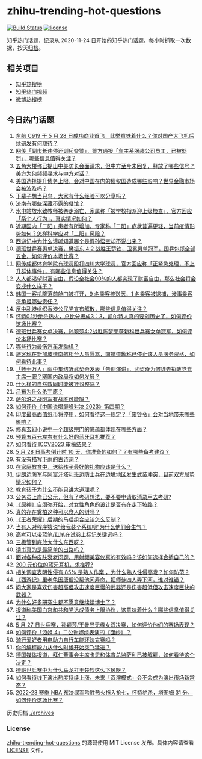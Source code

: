 # zhihu-trending-hot-questions

[![Build Status](https://github.com/justjavac/zhihu-trending-hot-questions/workflows/ci/badge.svg?branch=master)](https://github.com/justjavac/zhihu-trending-hot-questions/actions)
[![license](https://img.shields.io/github/license/justjavac/zhihu-trending-hot-questions)](https://github.com/justjavac/zhihu-trending-hot-questions/blob/master/LICENSE)

知乎热门话题，记录从 2020-11-24
日开始的知乎热门话题。每小时抓取一次数据，按天[归档](./archives)。

## 相关项目

- [知乎热搜榜](https://github.com/justjavac/zhihu-trending-top-search)
- [知乎热门视频](https://github.com/justjavac/zhihu-trending-hot-video)
- [微博热搜榜](https://github.com/justjavac/weibo-trending-hot-search)

## 今日热门话题

<!-- BEGIN -->
<!-- 最后更新时间 Mon May 29 2023 01:11:52 GMT+0800 (China Standard Time) -->

1. [东航 C919 于 5 月 28 日成功商业首飞，此举意味着什么？你对国产大飞机后续研发有何期待？](https://www.zhihu.com/question/603336072)
1. [网传「副市长违停还训斥交警」，警方通报「车主系服装公司员工，已被处罚」，哪些信息值得关注？](https://www.zhihu.com/question/603330927)
1. [五角大楼称已提出中美防长会面请求，但中方至今未回复，释放了哪些信号？美方为何频频寻求与中方对话？](https://www.zhihu.com/question/603327489)
1. [美国选择提升债务上限，会对中国在内的债权国造成哪些影响？世界金融市场会被波及吗？](https://www.zhihu.com/question/602982084)
1. [下辈子想当只鸟，大家有什么经验可以分享吗？](https://www.zhihu.com/question/602412614)
1. [济南有哪些深藏不露的餐馆？](https://www.zhihu.com/question/24877105)
1. [水电站放水致教师被卷走溺亡，家属称「被学校指派迎上级检查」，官方回应「系个人行为」，真实情况如何？](https://www.zhihu.com/question/603479264)
1. [近期国内「二阳」患者有所增加，专家称「二阳」症状普遍更轻，当前疫情形势如何？怎样科学应对「二阳」风险？](https://www.zhihu.com/question/603498072)
1. [西游记中为什么谛听知道哪个是假孙悟空却不说出来？](https://www.zhihu.com/question/26857388)
1. [德班世乒赛男单决赛，樊振东 4:2 战胜王楚钦，卫冕男单冠军，国乒包揽全部五金，如何评价本场比赛？](https://www.zhihu.com/question/603521902)
1. [网传成都体育学院有球员殴打四川大学球员，官方回应称「正紧急处理，不上升群体事件」，有哪些信息值得关注？](https://www.zhihu.com/question/603497350)
1. [人人都渴望财富自由，假设全社会90%的人都实现了财富自由，那么社会将会变成什么样子？](https://www.zhihu.com/question/599795565)
1. [韩国一客机降落前舱门被打开，9 名乘客被送医，1 名乘客被逮捕，涉事乘客将承担哪些责任？](https://www.zhihu.com/question/603142998)
1. [反中乱港组织香港公民党宣布解散，哪些信息值得关注？](https://www.zhihu.com/question/603330804)
1. [怀特0.1秒绝杀热火，总比分扳成3：3，凯尔特人真的要创历史了，如何评价这场比赛？](https://www.zhihu.com/question/603465957)
1. [德班世乒赛女单决赛，孙颖莎4:2战胜陈梦荣获新科世乒赛女单冠军，如何评价本场比赛？](https://www.zhihu.com/question/603506712)
1. [哪些行为最伤汽车发动机？](https://www.zhihu.com/question/549794480)
1. [旅客称在新加坡遭南航柜台人员辱骂，南航道歉称已停止该人员服务资格，如何看待此事？](https://www.zhihu.com/question/603320705)
1. [「数十万人」雨中集结听武契奇发表「告别演讲」，武契奇为何辞去执政党党主席一职？塞国内政局将如何发展？](https://www.zhihu.com/question/603283312)
1. [什么样的自然数同时能被1到9整除？](https://www.zhihu.com/question/602168996)
1. [吕布为什么杀丁原？](https://www.zhihu.com/question/603439674)
1. [萨尔浒之战明军有战胜可能吗？](https://www.zhihu.com/question/465191562)
1. [如何评价《中国说唱巅峰对决 2023》第四期？](https://www.zhihu.com/question/603332646)
1. [印度最高面值纸币将停用，如何看待这一规定？「废钞令」会对当地带来哪些影响？](https://www.zhihu.com/question/603453473)
1. [修真玄幻小说中一个超级宗门的底蕴都体现在哪些方面？](https://www.zhihu.com/question/602539766)
1. [预算五百元左右有什么好的蓝牙耳机推荐？](https://www.zhihu.com/question/598441285)
1. [如何看待 ICCV2023 审稿结果？](https://www.zhihu.com/question/602507329)
1. [5 月 28 日高考倒计时 10 天，你准备的如何了？有哪些备考建议？](https://www.zhihu.com/question/603316992)
1. [有没有描写下雨的古诗词？](https://www.zhihu.com/question/603453448)
1. [在家庭教育中，送给孩子最好的礼物应该是什么？](https://www.zhihu.com/question/595798168)
1. [伊朗边防军与阿富汗塔利班边防士兵在边境地区发生武装冲突，目前双方局势情况如何？](https://www.zhihu.com/question/603396425)
1. [教育孩子为什么不能只讲大道理呢？](https://www.zhihu.com/question/601425899)
1. [公务员上岸已公示，但有了考研想法，要不要申请取消录用去考研?](https://www.zhihu.com/question/602976700)
1. [《原神》自须弥开始，对女性角色的设计是否有在走下坡路？](https://www.zhihu.com/question/596242382)
1. [真的存在奠柏这种可以食人的树吗？](https://www.zhihu.com/question/30746016)
1. [《王者荣耀》后期的马瑶组合应该怎么反制？](https://www.zhihu.com/question/602741079)
1. [当有人对程序猿说“给我装个系统呗”为什么他们会生气？](https://www.zhihu.com/question/600082606)
1. [高考可以带蓝笔/红笔在试卷上标记关键词吗？](https://www.zhihu.com/question/598594133)
1. [三极管到底放大什么东西呀？](https://www.zhihu.com/question/600754019)
1. [读书真的是最简单的出路吗？](https://www.zhihu.com/question/603367206)
1. [面对各种皮肤衰老问题，用射频美容仪真的有效吗？该如何选择合适自己的？](https://www.zhihu.com/question/603418759)
1. [200 元价位的蓝牙耳机，求推荐?](https://www.zhihu.com/question/599416616)
1. [相关调查表明性侵有 85% 是熟人作案 ，为什么熟人性侵高发？如何防范？](https://www.zhihu.com/question/598215313)
1. [《西游记》里老龟因唐僧没帮他问寿命，把师徒四人弄下河，谁对谁错？](https://www.zhihu.com/question/602287339)
1. [问大家是喜欢伤害超高但攻击速度巨慢的武器还是伤害超低但攻击速度巨快的武器？](https://www.zhihu.com/question/603027656)
1. [为什么好多研究生都不愿意继续读博士了？](https://www.zhihu.com/question/575717530)
1. [报道称美国白宫和共和党达成债务上限协议，这意味着什么？哪些信息值得关注？](https://www.zhihu.com/question/603453790)
1. [5 月 27 日世乒赛，孙颖莎/王曼昱无缘女双决赛，如何评价他们的赛场表现？](https://www.zhihu.com/question/603294215)
1. [如何评价「浪姐 4」二公谢娜组表演的《面纱》？](https://www.zhihu.com/question/603130936)
1. [骑行爱好者用电助力自行车能环法完赛吗？](https://www.zhihu.com/question/600037195)
1. [你的编程能力从什么时候开始突飞猛进？](https://www.zhihu.com/question/356351510)
1. [德国媒体报道，拜仁董事会主席卡恩和体育总监萨利已被解雇，如何看待这个决定？](https://www.zhihu.com/question/603420916)
1. [德班世乒赛中为什么马龙打王楚钦这么下风呀？](https://www.zhihu.com/question/603420990)
1. [如何看待线下演出热度持续上涨，未来「双演模式」会不会成为演出市场新常态？](https://www.zhihu.com/question/603355346)
1. [2022-23 赛季 NBA 东决绿军险胜热火拖入抢七，怀特绝杀，塔图姆 31 分，如何评价这场比赛？](https://www.zhihu.com/question/603452338)

<!-- END -->

历史归档 [./archives](./archives)

### License

[zhihu-trending-hot-questions](https://github.com/justjavac/zhihu-trending-hot-questions)
的源码使用 MIT License 发布。具体内容请查看 [LICENSE](./LICENSE) 文件。
